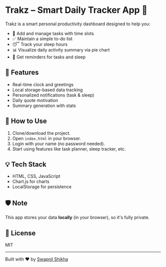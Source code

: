 # Trakz – Smart Daily Tracker App 🧠

Trakz is a smart personal productivity dashboard designed to help you:
- 📝 Add and manage tasks with time slots
- ✅ Maintain a simple to-do list
- 😴 Track your sleep hours
- 📊 Visualize daily activity summary via pie chart
- 🔔 Get reminders for tasks and sleep

## 🌟 Features
- Real-time clock and greetings
- Local storage-based data tracking
- Personalized notifications (task & sleep)
- Daily quote motivation
- Summary generation with stats

## 🚀 How to Use
1. Clone/download the project.
2. Open `index.html` in your browser.
3. Login with your name (no password needed).
4. Start using features like task planner, sleep tracker, etc.

## 💡 Tech Stack
- HTML, CSS, JavaScript
- Chart.js for charts
- LocalStorage for persistence

## 🛡️ Note
This app stores your data **locally** (in your browser), so it's fully private.

## 📄 License
MIT

---

Built with ❤️ by [Swapnil Shikha](https://github.com/swapnil-shikha)
